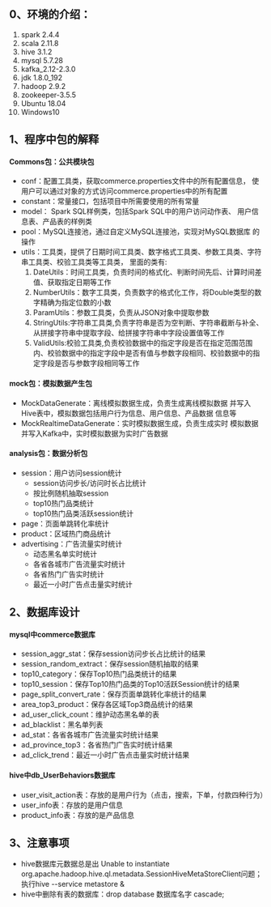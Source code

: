 ## 0、环境的介绍：
1. spark 2.4.4
2. scala 2.11.8
3. hive 3.1.2
4. mysql 5.7.28
5. kafka_2.12-2.3.0
6. jdk 1.8.0_192
7. hadoop 2.9.2
8. zookeeper-3.5.5
9. Ubuntu 18.04
10. Windows10
## 1、程序中包的解释
#### Commons包：公共模块包
- conf：配置工具类，获取commerce.properties文件中的所有配置信息，
使用户可以通过对象的方式访问commerce.properties中的所有配置
- constant：常量接口，包括项目中所需要使用的所有常量
- model： Spark SQL样例类，包括Spark SQL中的用户访问动作表、
用户信息表、产品表的样例类
- pool：MySQL连接池，通过自定义MySQL连接池，实现对MySQL数据库
的操作
- utils：工具类，提供了日期时间工具类、数字格式工具类、参数工具类、字符串工具类、校验工具类等工具类，
里面的类有:
  1. DateUtils：时间工具类，负责时间的格式化、判断时间先后、计算时间差值、获取指定日期等工作
  2. NumberUtils：数字工具类，负责数字的格式化工作，将Double类型的数字精确为指定位数的小数
  3. ParamUtils：参数工具类，负责从JSON对象中提取参数
  4. StringUtils:字符串工具类,负责字符串是否为空判断、字符串截断与补全、从拼接字符串中提取字段、给拼接字符串中字段设置值等工作
  5. ValidUtils:校验工具类,负责校验数据中的指定字段是否在指定范围范围内、校验数据中的指定字段中是否有值与参数字段相同、校验数据中的指定字段是否与参数字段相同等工作
#### mock包：模拟数据产生包
- MockDataGenerate：离线模拟数据生成，负责生成离线模拟数据
并写入Hive表中，模拟数据包括用户行为信息、用户信息、产品数据
信息等
- MockRealtimeDataGenerate：实时模拟数据生成，负责生成实时
模拟数据并写入Kafka中，实时模拟数据为实时广告数据
#### analysis包：数据分析包
- session：用户访问session统计  
  - session访问步长/访问时长占比统计
  - 按比例随机抽取session
  - top10热门品类统计
  - top10热门品类活跃session统计
- page：页面单跳转化率统计
- product：区域热门商品统计
- advertising：广告流量实时统计
  - 动态黑名单实时统计
  - 各省各城市广告流量实时统计
  - 各省热门广告实时统计
  - 最近一小时广告点击量实时统计

## 2、数据库设计
#### mysql中commerce数据库
- session_aggr_stat：保存session访问步长占比统计的结果
- session_random_extract：保存session随机抽取的结果
- top10_category：保存Top10热门品类统计的结果
- top10_session：保存Top10热门品类的Top10活跃Session统计的结果
- page_split_convert_rate：保存页面单跳转化率统计的结果
- area_top3_product：保存各区域Top3商品统计的结果
- ad_user_click_count：维护动态黑名单的表
- ad_blacklist：黑名单列表
- ad_stat：各省各城市广告流量实时统计结果
- ad_province_top3：各省热门广告实时统计结果
- ad_click_trend：最近一小时广告点击量实时统计结果
#### hive中db_UserBehaviors数据库
- user_visit_action表：存放的是用户行为（点击，搜索，下单，付款四种行为）
- user_info表：存放的是用户信息
- product_info表：存放的是产品信息

## 3、注意事项
- hive数据库元数据总是出
Unable to instantiate org.apache.hadoop.hive.ql.metadata.SessionHiveMetaStoreClient问题；
执行hive --service metastore &
- hive中删除有表的数据库：drop database 数据库名字 cascade;
